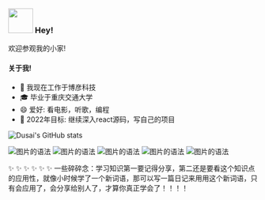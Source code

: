 

### <image src="http://questions.woaidq.xyz/question/1655903471920.png" width="50px" height="50px"/> Hey!

欢迎参观我的小家!

#### 关于我!

- 🔭 我现在工作于博彦科技
- 🎓 毕业于重庆交通大学
- 😄 爱好: 看电影，听歌，编程
- 🐴 2022年目标: 继续深入react源码，写自己的项目 

![Dusai's GitHub stats](https://github-readme-stats.vercel.app/api?username=Y-wson)

![图片的语法](https://img.shields.io/badge/HTML-5.0-brightgreen.svg)
![图片的语法](https://img.shields.io/badge/CSS3-3.0-brightgreen.svg)
![图片的语法](https://img.shields.io/badge/React-17.0-brightgreen.svg)
![图片的语法](https://img.shields.io/badge/Node-16.8-brightgreen.svg)
![图片的语法](https://img.shields.io/badge/可视化-echarts-brightgreen.svg)

✨ ✨ ✨ ✨ ✨ ✨ 
一些碎碎念：学习知识第一要记得分享，第二还是要看这个知识点的应用性，就像小时候学了一个新词语，那可以写一篇日记来用用这个新词语，只有会应用了，会分享给别人了，才算你真正学会了！！！！
